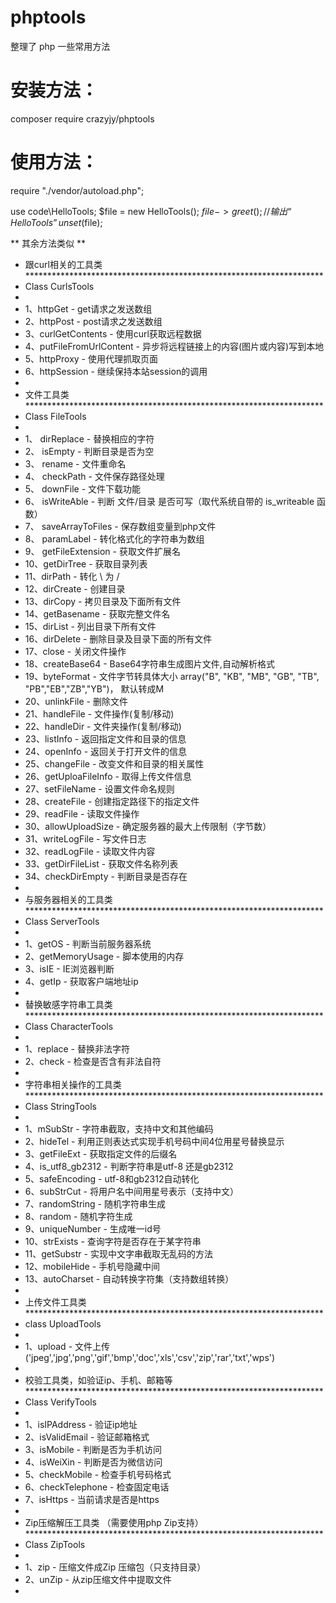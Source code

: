 # phptools
整理了 php 一些常用方法

# 安装方法：
composer require crazyjy/phptools

# 使用方法：

require "./vendor/autoload.php";

use code\HelloTools;
$file = new HelloTools();
$file->greet(); // 输出 “Hello Tools”
unset($file);

** 其余方法类似 **

 * 跟curl相关的工具类********************************************************************
 * Class CurlsTools
 * 
 * 1、httpGet - get请求之发送数组
 * 2、httpPost - post请求之发送数组
 * 3、curlGetContents - 使用curl获取远程数据
 * 4、putFileFromUrlContent - 异步将远程链接上的内容(图片或内容)写到本地
 * 5、httpProxy - 使用代理抓取页面
 * 6、httpSession - 继续保持本站session的调用
 * 
 * 文件工具类********************************************************************
 * Class FileTools
 * 
 * 1、 dirReplace - 替换相应的字符
 * 2、 isEmpty - 判断目录是否为空
 * 3、 rename - 文件重命名
 * 4、 checkPath - 文件保存路径处理
 * 5、 downFile - 文件下载功能
 * 6、 isWriteAble - 判断 文件/目录 是否可写（取代系统自带的 is_writeable 函数）
 * 7、 saveArrayToFiles - 保存数组变量到php文件
 * 8、 paramLabel - 转化格式化的字符串为数组
 * 9、 getFileExtension - 获取文件扩展名
 * 10、getDirTree - 获取目录列表
 * 11、dirPath - 转化 \ 为 /
 * 12、dirCreate - 创建目录
 * 13、dirCopy - 拷贝目录及下面所有文件
 * 14、getBasename - 获取完整文件名
 * 15、dirList - 列出目录下所有文件
 * 16、dirDelete - 删除目录及目录下面的所有文件
 * 17、close - 关闭文件操作
 * 18、createBase64 - Base64字符串生成图片文件,自动解析格式
 * 19、byteFormat - 文件字节转具体大小 array("B", "KB", "MB", "GB", "TB", "PB","EB","ZB","YB")， 默认转成M
 * 20、unlinkFile - 删除文件
 * 21、handleFile - 文件操作(复制/移动)
 * 22、handleDir - 文件夹操作(复制/移动)
 * 23、listInfo - 返回指定文件和目录的信息
 * 24、openInfo - 返回关于打开文件的信息
 * 25、changeFile - 改变文件和目录的相关属性
 * 26、getUploaFileInfo - 取得上传文件信息
 * 27、setFileName - 设置文件命名规则
 * 28、createFile - 创建指定路径下的指定文件
 * 29、readFile - 读取文件操作
 * 30、allowUploadSize - 确定服务器的最大上传限制（字节数）
 * 31、writeLogFile - 写文件日志
 * 32、readLogFile - 读取文件内容
 * 33、getDirFileList - 获取文件名称列表
 * 34、checkDirEmpty - 判断目录是否存在
 *
 * 与服务器相关的工具类********************************************************************
 * Class ServerTools
 *
 * 1、getOS - 判断当前服务器系统
 * 2、getMemoryUsage - 脚本使用的内存
 * 3、isIE - IE浏览器判断
 * 4、getIp - 获取客户端地址ip
 * 
 * 替换敏感字符串工具类********************************************************************
 * Class CharacterTools
 *
 * 1、replace - 替换非法字符
 * 2、check - 检查是否含有非法自符
 *
 * 字符串相关操作的工具类********************************************************************
 * Class StringTools 
 *
 * 1、mSubStr - 字符串截取，支持中文和其他编码
 * 2、hideTel - 利用正则表达式实现手机号码中间4位用星号替换显示
 * 3、getFileExt - 获取指定文件的后缀名
 * 4、is_utf8_gb2312 - 判断字符串是utf-8 还是gb2312
 * 5、safeEncoding - utf-8和gb2312自动转化
 * 6、subStrCut - 将用户名中间用星号表示（支持中文）
 * 7、randomString - 随机字符串生成
 * 8、random - 随机字符生成
 * 9、uniqueNumber - 生成唯一id号
 * 10、strExists - 查询字符是否存在于某字符串
 * 11、getSubstr - 实现中文字串截取无乱码的方法
 * 12、mobileHide - 手机号隐藏中间
 * 13、autoCharset - 自动转换字符集（支持数组转换）
 * 
 * 上传文件工具类********************************************************************
 * class UploadTools 
 *
 * 1、upload - 文件上传 ('jpeg','jpg','png','gif','bmp','doc','xls','csv','zip','rar','txt','wps')
 * 
 * 校验工具类，如验证ip、手机、邮箱等********************************************************************
 * Class VerifyTools
 *
 * 1、isIPAddress - 验证ip地址
 * 2、isValidEmail - 验证邮箱格式
 * 3、isMobile - 判断是否为手机访问
 * 4、isWeiXin - 判断是否为微信访问
 * 5、checkMobile - 检查手机号码格式
 * 6、checkTelephone - 检查固定电话
 * 7、isHttps - 当前请求是否是https
 * 
 * Zip压缩解压工具类 （需要使用php Zip支持）********************************************************************
 * Class ZipTools
 *
 * 1、zip - 压缩文件成Zip 压缩包（只支持目录）
 * 2、unZip - 从zip压缩文件中提取文件
 *
